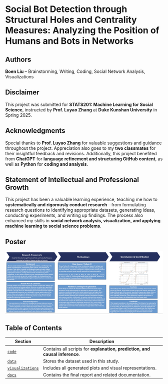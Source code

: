 # Social Bot Detection through Structural Holes and Centrality Measures: Analyzing the Position of Humans and Bots in Networks  

## Authors  
**Boen Liu** – Brainstorming, Writing, Coding, Social Network Analysis, Visualizations  

## Disclaimer  
This project was submitted for **STATS201: Machine Learning for Social Science**, instructed by **Prof. Luyao Zhang** at **Duke Kunshan University** in Spring 2025.  

## Acknowledgments  
Special thanks to **Prof. Luyao Zhang** for valuable suggestions and guidance throughout the project. Appreciation also goes to my **two classmates** for their insightful feedback and revisions. Additionally, this project benefited from **ChatGPT** for **language refinement and structuring GitHub content**, as well as **Python** for **coding and analysis**.  

## Statement of Intellectual and Professional Growth  
This project has been a valuable learning experience, teaching me how to **systematically and rigorously conduct research**—from formulating research questions to identifying appropriate datasets, generating ideas, conducting experiments, and writing up findings. The process also enhanced my skills in **social network analysis, visualization, and applying machine learning to social science problems**.  

## Poster
![Bot Detection in Social Media Poster](https://github.com/Rising-Stars-by-Sunshine/Boen-Final-Project/blob/main/poster.png)  

## Table of Contents  

| Section           | Description |
|------------------|-------------|
| [`code`](./code) | Contains all scripts for **explanation, prediction, and causal inference**. |
| [`data`](./data) | Stores the dataset used in this study. |
| [`visualizations`](./visualizations) | Includes all generated plots and visual representations. |
| [`docs`](./docs) | Contains the final report and related documentation. |






